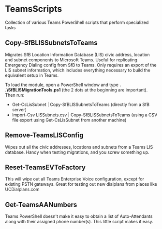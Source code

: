 # TeamsScripts
Collection of various Teams PowerShell scripts that perform specialized tasks

## Copy-SfBLISSubnetsToTeams
Migrates SfB Location Information Database (LIS) civic address, location and subnet components to Microsoft Teams. Useful for replicating Emergency Dialing config from SfB to Teams. Only requires an export of the LIS subnet information, which includes everything necessary to build the equivalent setup in Teams.

To load the module, open a PowerShell window and type **. .\SfBLISMigrationTools.ps1** (the 2 dots at the beginning are important).
Then run:
* Get-CsLisSubnet | Copy-SfBLISSubnetsToTeams (directly from a SfB server)
* Import-Csv LISSubnets.csv | Copy-SfBLISSubnetsToTeams (using a CSV file export using Get-CsLisSubnet from another machine)

## Remove-TeamsLISConfig
Wipes out all the civic addresses, locations and subnets from a Teams LIS database. Handy when testing migrations, and you screw something up.

## Reset-TeamsEVToFactory
This will wipe out all Teams Enterprise Voice configuration, except for existing PSTN gateways. Great for testing out new dialplans from places like UCDialplans.com

## Get-TeamsAANumbers
Teams PowerShell doesn't make it easy to obtain a list of Auto-Attendants along with their assigned phone number(s). This little script makes it easy.
